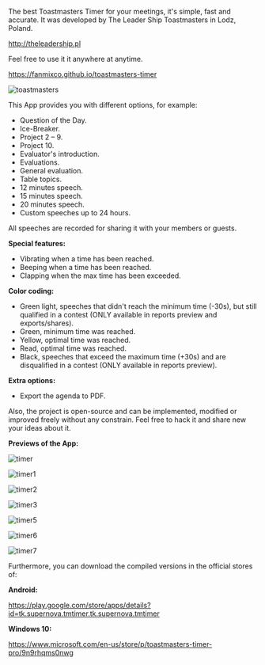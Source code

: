 The best Toastmasters Timer for your meetings, it's simple, fast and accurate. It was developed by The Leader Ship Toastmasters in Lodz, Poland.

http://theleadership.pl

Feel free to use it it anywhere at anytime.

https://fanmixco.github.io/toastmasters-timer

![toastmasters](http://dominicanewsonline.com/news/wp-content/uploads/2014/10/ToastmastersLogoColor-300x262.jpg)

This App provides you with different options, for example:
- Question of the Day.
- Ice-Breaker.
- Project 2 – 9.
- Project 10.
- Evaluator's introduction.
- Evaluations.
- General evaluation.
- Table topics.
- 12 minutes speech.
- 15 minutes speech.
- 20 minutes speech.
- Custom speeches up to 24 hours.

All speeches are recorded for sharing it with your members or guests.

**Special features:**
- Vibrating when a time has been reached.
- Beeping when a time has been reached.
- Clapping when the max time has been exceeded.

**Color coding:**
- Green light, speeches that didn't reach the minimum time (-30s), but still qualified in a contest (ONLY available in reports preview and exports/shares).
- Green, minimum time was reached.
- Yellow, optimal time was reached.
- Read, optimal time was reached.
- Black, speeches that exceed the maximum time (+30s) and are disqualified in a contest (ONLY available in reports preview).

**Extra options:**
- Export the agenda to PDF.

Also, the project is open-source and can be implemented, modified or improved freely without any constrain. Feel free to hack it and share new your ideas about it.

**Previews of the App:**

![timer](https://mir-cdn.behance.net/v1/rendition/project_modules/fs/8d504a63506593.5c2745ffb5dfe.png)

![timer1](https://mir-cdn.behance.net/v1/rendition/project_modules/fs/1ef46663506593.5c2745ffb4ff5.png)

![timer2](https://mir-cdn.behance.net/v1/rendition/project_modules/fs/aa9ec263506593.5c2745ffb413b.png)

![timer3](https://mir-cdn.behance.net/v1/rendition/project_modules/fs/7ec61a63506593.5c2745ffb5245.png)

![timer5](https://mir-cdn.behance.net/v1/rendition/project_modules/fs/c9aa9e63506593.5c2745ffb5440.png)

![timer6](https://mir-cdn.behance.net/v1/rendition/project_modules/fs/475fcb63506593.5c2745ffb56c8.png)

![timer7](https://mir-cdn.behance.net/v1/rendition/project_modules/fs/7ac79763506593.5c2745ffb6088.png)

Furthermore, you can download the compiled versions in the official stores of:

**Android:**

https://play.google.com/store/apps/details?id=tk.supernova.tmtimer.tk.supernova.tmtimer

**Windows 10:**

https://www.microsoft.com/en-us/store/p/toastmasters-timer-pro/9n9rhqms0nwg
